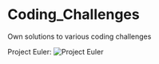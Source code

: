 # Coding_Challenges
Own solutions to various coding challenges

Project Euler:
![Project Euler](https://projecteuler.net/profile/sudo_lupus.png)
